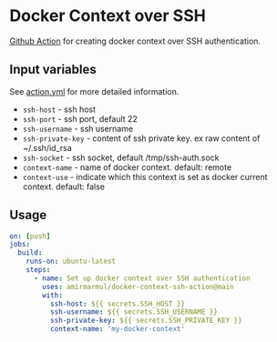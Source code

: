 # Docker Context over SSH

[Github Action](https://github.com/features/actions) for creating docker context over SSH authentication.

## Input variables 

See [action.yml](./action.yml) for more detailed information.

* `ssh-host` - ssh host 
* `ssh-port` - ssh port, default 22
* `ssh-username` - ssh username
* `ssh-private-key` - content of ssh private key. ex raw content of ~/.ssh/id_rsa
* `ssh-socket` - ssh socket, default /tmp/ssh-auth.sock
* `context-name` - name of docker context. default: remote
* `context-use` - indicate which this context is set as docker current context. default: false

## Usage 

```yaml
on: [push]
jobs:
  build:
    runs-on: ubuntu-latest
    steps:
      - name: Set up docker context over SSH authentication
        uses: amirmarmul/docker-context-ssh-action@main
        with:
          ssh-host: ${{ secrets.SSH_HOST }}
          ssh-username: ${{ secrets.SSH_USERNAME }}
          ssh-private-key: ${{ secrets.SSH_PRIVATE_KEY }}
          context-name: 'my-docker-context'
```